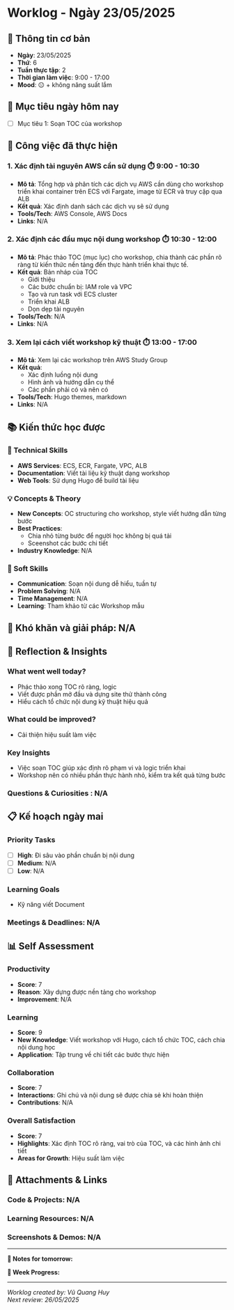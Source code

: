 # Worklog - Ngày 23/05/2025

## 📅 Thông tin cơ bản
- **Ngày**: 23/05/2025
- **Thứ**: 6
- **Tuần thực tập**: 2
- **Thời gian làm việc**: 9:00 - 17:00
- **Mood**: 😐 + không năng suất lắm

## 🎯 Mục tiêu ngày hôm nay
- [ ] Mục tiêu 1: Soạn TOC của workshop
  
## 💼 Công việc đã thực hiện

### 1. Xác định tài nguyên AWS cần sử dụng ⏱️ 9:00 - 10:30
- **Mô tả**: Tổng hợp và phân tích các dịch vụ AWS cần dùng cho workshop triển khai container trên ECS với Fargate, image từ ECR và truy cập qua ALB
- **Kết quả**: Xác định danh sách các dịch vụ sẽ sử dụng
- **Tools/Tech**: AWS Console, AWS Docs
- **Links**: N/A

### 2. Xác định các đầu mục nội dung workshop ⏱️ 10:30 - 12:00
- **Mô tả**: Phác thảo TOC (mục lục) cho workshop, chia thành các phần rõ ràng từ kiến thức nền tảng đến thực hành triển khai thực tế.
- **Kết quả**: Bản nháp của TOC
    - Giới thiệu
    - Các bước chuẩn bị: IAM role và VPC
    - Tạo và run task với ECS cluster
    - Triển khai ALB
    - Dọn dẹp tài nguyên
- **Tools/Tech**: N/A
- **Links**: N/A

### 3. Xem lại cách viết workshop kỹ thuật ⏱️ 13:00 - 17:00
- **Mô tả**: Xem lại các workshop trên AWS Study Group
- **Kết quả**: 
    - Xác định luồng nội dung
    - Hình ảnh và hướng dẫn cụ thể
    - Các phần phải có và nên có
- **Tools/Tech**: Hugo themes, markdown
- **Links**: N/A

## 📚 Kiến thức học được

### 🔧 Technical Skills
- **AWS Services**: ECS, ECR, Fargate, VPC, ALB
- **Documentation**: Viết tài liệu kỹ thuật dạng workshop
- **Web Tools**: Sử dụng Hugo để build tài liệu

### 💡 Concepts & Theory
- **New Concepts**: OC structuring cho workshop, style viết hướng dẫn từng bước
- **Best Practices**: 
    - Chia nhỏ từng bước để người học không bị quá tải
    - Sceenshot các bước chi tiết
- **Industry Knowledge**: N/A

### 🤝 Soft Skills
- **Communication**: Soạn nội dung dễ hiểu, tuần tự
- **Problem Solving**: N/A
- **Time Management**: N/A
- **Learning**: Tham khảo từ các Workshop mẫu

## 🚧 Khó khăn và giải pháp: N/A

## 💭 Reflection & Insights

### What went well today?
- Phác thảo xong TOC rõ ràng, logic
- Viết được phần mở đầu và dựng site thử thành công
- Hiểu cách tổ chức nội dung kỹ thuật hiệu quả

### What could be improved?
- Cải thiện hiệu suất làm việc

### Key Insights
- Việc soạn TOC giúp xác định rõ phạm vi và logic triển khai
- Workshop nên có nhiều phần thực hành nhỏ, kiểm tra kết quả từng bước

### Questions & Curiosities : N/A

## 📋 Kế hoạch ngày mai

### Priority Tasks
- [ ] **High**: Đi sâu vào phần chuẩn bị nội dung
- [ ] **Medium**: N/A
- [ ] **Low**: N/A

### Learning Goals
- Kỹ năng viết Document

### Meetings & Deadlines: N/A

## 📊 Self Assessment

### Productivity
- **Score**:  7
- **Reason**: Xây dựng được nền tảng cho workshop
- **Improvement**: N/A

### Learning
- **Score**: 9
- **New Knowledge**: Viết workshop với Hugo, cách tổ chức TOC, cách chia nội dung học
- **Application**: Tập trung về chi tiết các bước thực hiện

### Collaboration
- **Score**: 7
- **Interactions**: Ghi chú và nội dung sẽ được chia sẻ khi hoàn thiện
- **Contributions**: N/A

### Overall Satisfaction
- **Score**: 7
- **Highlights**: Xác định TOC rõ ràng, vai trò của TOC, và các hình ảnh chi tiết
- **Areas for Growth**: Hiệu suất làm việc 

## 📎 Attachments & Links

### Code & Projects: N/A

### Learning Resources: N/A

### Screenshots & Demos: N/A

---

**📝 Notes for tomorrow:**


**🎯 Week Progress:**


---
*Worklog created by: Vũ Quang Huy*  
*Next review: 26/05/2025*
